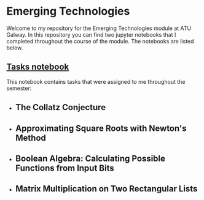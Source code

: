 # Emerging Technologies

Welcome to my repository for the Emerging Technologies module at ATU Galway. In this repository you can find two jupyter notebooks that I completed throughout the course of the module. The notebooks are listed below.

## [Tasks notebook](/tasks.ipynb)
This notebook contains tasks that were assigned to me throughout the semester:  
- ## The Collatz Conjecture

- ## Approximating Square Roots with Newton's Method

- ## Boolean Algebra: Calculating Possible Functions from Input Bits

- ## Matrix Multiplication on Two Rectangular Lists 
